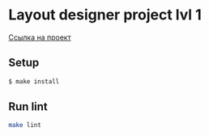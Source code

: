 # Layout designer project lvl 1

[Ссылка на проект](http://bewildered-bottle.surge.sh)

## Setup

```sh
$ make install
```

## Run lint

```sh
make lint
```
